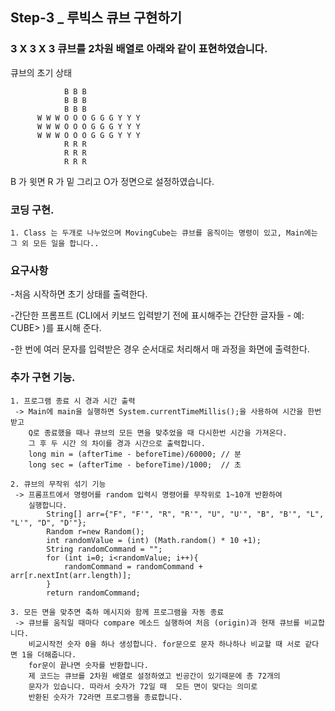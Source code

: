## Step-3 _ 루빅스 큐브 구현하기

### 3 X 3 X 3 큐브를 2차원 배열로 아래와 같이 표현하였습니다.
 큐브의 초기 상태 
                
                B B B  
                B B B
                B B B
          W W W O O O G G G Y Y Y
          W W W O O O G G G Y Y Y
          W W W O O O G G G Y Y Y
                R R R
                R R R
                R R R
B 가 윗면 R 가 밑 그리고 O가 정면으로 설정하였습니다.

### 코딩 구현.
```
1. Class 는 두개로 나누었으며 MovingCube는 큐브를 움직이는 명령이 있고, Main에는 그 외 모든 일을 합니다.. 
```
### 요구사항

-처음 시작하면 초기 상태를 출력한다.

-간단한 프롬프트 (CLI에서 키보드 입력받기 전에 표시해주는 간단한 글자들 - 예: CUBE> )를 표시해 준다.

-한 번에 여러 문자를 입력받은 경우 순서대로 처리해서 매 과정을 화면에 출력한다.

### 추가 구현 기능.
```
1. 프로그램 종료 시 경과 시간 출력 
 -> Main에 main을 실행하면 System.currentTimeMillis();을 사용하여 시간을 한번받고
    Q로 종료했을 때나 큐브의 모든 면을 맞추었을 때 다시한번 시간을 가져온다.
    그 후 두 시간 의 차이를 경과 시간으로 출력합니다.
    long min = (afterTime - beforeTime)/60000; // 분
    long sec = (afterTime - beforeTime)/1000;  // 초

2. 큐브의 무작위 섞기 기능
 -> 프롬프트에서 명령어를 random 입력시 명령어를 무작위로 1~10개 반환하여
    실행합니다.
        String[] arr={"F", "F'", "R", "R'", "U", "U'", "B", "B'", "L", "L'", "D", "D'"};
        Random r=new Random();
        int randomValue = (int) (Math.random() * 10 +1);
        String randomCommand = "";
        for (int i=0; i<randomValue; i++){
            randomCommand = randomCommand + arr[r.nextInt(arr.length)];
        }
        return randomCommand;

3. 모든 면을 맞추면 축하 메시지와 함께 프로그램을 자동 종료
 -> 큐브를 움직일 때마다 compare 메소드 실행하여 처음 (origin)과 현재 큐브를 비교합니다.
    비교시작전 숫자 0을 하나 생성합니다. for문으로 문자 하나하나 비교할 때 서로 같다면 1을 더해줍니다.
    for문이 끝나면 숫자를 반환합니다. 
    제 코드는 큐브를 2차원 배열로 설정하였고 빈공간이 있기때문에 총 72개의
    문자가 있습니다. 따라서 숫자가 72일 때  모든 면이 맞다는 의미로 
    반환된 숫자가 72라면 프로그램을 종료합니다.
```